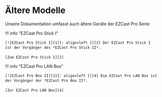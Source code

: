 # Ältere Modelle

Unsere Dokumentation umfasst auch ältere Geräte der EZCast Pro Serie:

!!! info "EZCast Pro Stick I"

    [![EZCast Pro Stick I][1]{: align=left }][2] Der EZCast Pro Stick I ist der Vorgänger des *EZCast Pro Stick II*.
	
	[Zum EZCast Pro Stick I][2]
	
!!! info "EZCast Pro LAN Box"

    [![EZCast Pro Box II][3]{: align=left }][4] Die EZCast Pro LAN Box ist der Vorgänger der *EZCast Pro Box II*.
	
	[Zur EZCast Pro LAN Box][4]

  [1]: assets/img/stick1.png
  [2]: /pro-stick-d01/intro
  [3]: assets/img/lanbox1.png
  [4]: /lan-box-b01/intro

